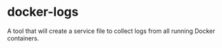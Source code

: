 # docker-logs
A tool that will create a service file to collect logs from all running Docker containers. 
